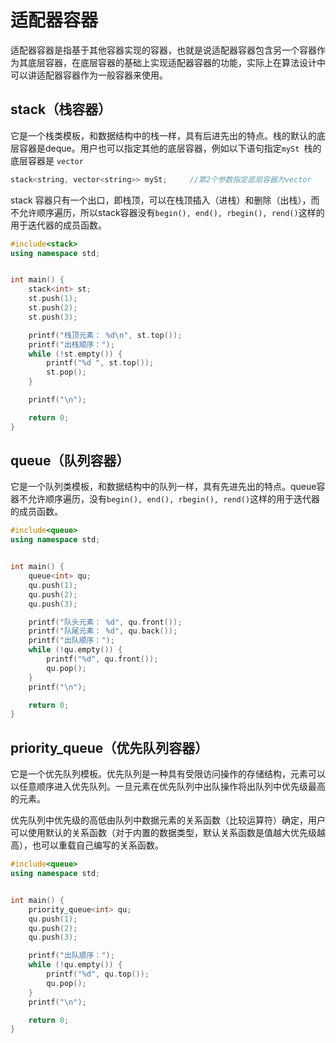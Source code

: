 # 适配器容器

适配器容器是指基于其他容器实现的容器，也就是说适配器容器包含另一个容器作为其底层容器，在底层容器的基础上实现适配器容器的功能，实际上在算法设计中可以讲适配器容器作为一般容器来使用。



## stack（栈容器）

它是一个栈类模板，和数据结构中的栈一样，具有后进先出的特点。栈的默认的底层容器是deque。用户也可以指定其他的底层容器，例如以下语句指定`mySt `栈的底层容器是 `vector`

```cpp
stack<string, vector<string>> mySt;		//第2个参数指定底层容器为vector
```

stack 容器只有一个出口，即栈顶，可以在栈顶插入（进栈）和删除（出栈），而不允许顺序遍历，所以stack容器没有`begin(), end(), rbegin(), rend()`这样的用于迭代器的成员函数。



```cpp
#include<stack>
using namespace std;


int main() {
	stack<int> st;
	st.push(1);
	st.push(2);
	st.push(3);

	printf("栈顶元素： %d\n", st.top());
	printf("出栈顺序：");
	while (!st.empty()) {
		printf("%d ", st.top());
		st.pop();
	}

	printf("\n");

	return 0;
}
```



## queue（队列容器）

它是一个队列类模板，和数据结构中的队列一样，具有先进先出的特点。queue容器不允许顺序遍历，没有`begin(), end(), rbegin(), rend()`这样的用于迭代器的成员函数。

```cpp
#include<queue>
using namespace std;


int main() {
	queue<int> qu;
	qu.push(1);
	qu.push(2);
	qu.push(3);

	printf("队头元素： %d", qu.front());
	printf("队尾元素： %d", qu.back());
	printf("出队顺序：");
	while (!qu.empty()) {
		printf("%d", qu.front());
		qu.pop();
	}
	printf("\n");

	return 0;
}
```



## priority_queue（优先队列容器）

它是一个优先队列模板。优先队列是一种具有受限访问操作的存储结构，元素可以以任意顺序进入优先队列。一旦元素在优先队列中出队操作将出队列中优先级最高的元素。

优先队列中优先级的高低由队列中数据元素的关系函数（比较运算符）确定，用户可以使用默认的关系函数（对于内置的数据类型，默认关系函数是值越大优先级越高），也可以重载自己编写的关系函数。

```cpp
#include<queue>
using namespace std;


int main() {
	priority_queue<int> qu;
	qu.push(1);
	qu.push(2);
	qu.push(3);

	printf("出队顺序：");
	while (!qu.empty()) {
		printf("%d", qu.top());
		qu.pop();
	}
	printf("\n");

	return 0;
}
```


